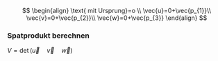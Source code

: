 
$$
\begin{align}
\text{ mit Ursprung}=o \\
\vec{u}=0+\vec{p_{1}}\\
\vec{v}=0+\vec{p_{2}}\\
\vec{w}=0+\vec{p_{3}}
\end{align}
$$

### Spatprodukt berechnen
$V=\det(\vec{u} \quad  \vec{v} \quad \vec{w})$
